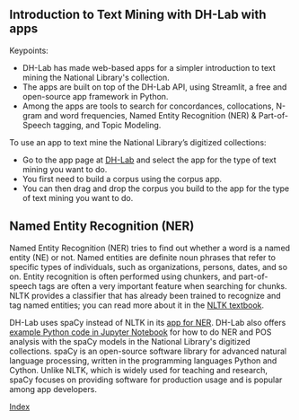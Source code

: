 ## Introduction to Text Mining with DH-Lab with apps

Keypoints:
- DH-Lab has made web-based apps for a simpler introduction to text mining the National Library's collection. 
- The apps are built on top of the DH-Lab API, using Streamlit, a free and open-source app framework in Python. 
- Among the apps are tools to search for concordances, collocations, N-gram and word frequencies, Named Entity Recognition (NER) & Part-of-Speech tagging, and Topic Modeling.

To use an app to text mine the National Library’s digitized collections:

- Go to the app page at [DH-Lab](https://www.nb.no/dh-lab/) and select the app for the type of text mining you want to do. 
- You first need to build a corpus using the corpus app. 
- You can then drag and drop the corpus you build to the app for the type of text mining you want to do.

## Named Entity Recognition (NER)

Named Entity Recognition (NER) tries to find out whether a word is a named entity (NE) or not. Named entities are definite noun phrases that refer to specific types of individuals, such as organizations, persons, dates, and so on. Entity recognition is often performed using chunkers, and part-of-speech tags are often a very important feature when searching for chunks. NLTK provides a classifier that has already been trained to recognize and tag named entities; you can read more about it in the [NLTK textbook](https://www.nltk.org/book/ch07.html#named_entity_recognition_index_term). 

DH-Lab uses spaCy instead of NLTK in its [app for NER](https://dh.nb.no/apps/navn-og-steder/). DH-Lab also offers [example Python code in Jupyter Notebook](https://nationallibraryofnorway.github.io/digital_tekstanalyse/tutorial/3.0.ner_og_pos.html) for how to do NER and POS analysis with the spaCy models in the National Library's digitized collections. spaCy is an open-source software library for advanced natural language processing, written in the programming languages Python and Cython. Unlike NLTK, which is widely used for teaching and research, spaCy focuses on providing software for production usage and is popular among app developers.

[Index](https://ang-uio.github.io/Textmining/)
